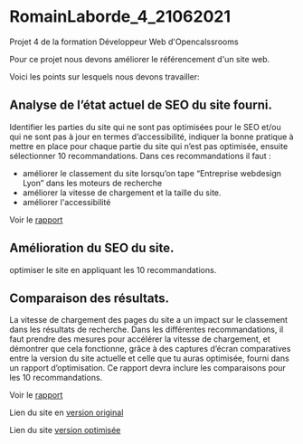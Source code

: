 # RomainLaborde_4_21062021
Projet 4 de la formation Développeur Web d'Opencalssrooms

Pour ce projet nous devons améliorer le référencement d'un site web.

Voici les points sur lesquels nous devons travailler:

## Analyse de l’état actuel de SEO du site fourni.
Identifier les parties du site qui ne sont pas optimisées pour le SEO et/ou qui ne sont pas à jour en termes d’accessibilité,
indiquer la bonne pratique à mettre en place pour chaque partie du site qui n’est pas optimisée, ensuite sélectionner 10 recommandations.
Dans ces recommandations il faut :
* améliorer le classement du site lorsqu’on tape “Entreprise webdesign Lyon” dans les moteurs de recherche
* améliorer la vitesse de chargement et la taille du site.
* améliorer l'accessibilité

Voir le [rapport](./rapport_analyse.pdf)

## Amélioration du SEO du site.
optimiser le site en appliquant les 10 recommandations.

## Comparaison des résultats.
La vitesse de chargement des pages du site a un impact sur le classement dans les résultats de recherche. 
Dans les différentes recommandations, il faut prendre des mesures pour accélérer la vitesse de chargement,
et démontrer que cela fonctionne, grâce à des captures d’écran comparatives entre la version du site actuelle
et celle que tu auras optimisée, fourni dans un rapport d’optimisation.
Ce rapport devra inclure les comparaisons pour les 10 recommandations.
 
Voir le [rapport](./rapport_optimisation.pdf)

Lien du site en [version original](https://romlabo.github.io/RomainLaborde_4_30062021/)
 
Lien du site [version optimisée](https://romlabo.github.io/RomainLaborde_4_21062021/) 
